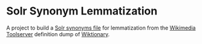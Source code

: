 # Solr Synonym Lemmatization

A project to build a [Solr synonyms file](https://wiki.apache.org/solr/AnalyzersTokenizersTokenFilters#solr.SynonymFilterFactory)
 for lemmatization from the [Wikimedia Toolserver](https://toolserver.org/) definition dump of [Wiktionary](https://www.wiktionary.org/).
 